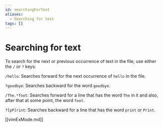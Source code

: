 ```yaml
---
id: searchingForText
aliases:
  - Searching for text
tags: []
---
```


# Searching for text

To search for the next or previous occurrence of text in the file, use either
the `/` or `?` keys:

`/hello`: Searches forward for the next occurrence of `hello` in the file.

`?goodbye`: Searches backward for the word `goodbye`.

`/The.*foot`: Searches forward for a line that has the word `The` in it and
also, after that at some point, the word `foot`.

`?[pP]rint`: Searches backward for a line that has the word `print` or `Print`.

[[vimExMode.md]]
